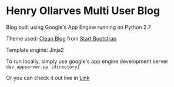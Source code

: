 # Henry Ollarves Multi User Blog

Blog built using Google's App Engine running on Python 2.7

Theme used: [Clean Blog](http://startbootstrap.com/template-overviews/clean-blog/) from [Start Bootstrap](http://startbootstrap.com/)

Template engine: Jinja2

To run locally, simply use google's app engine development server `dev_appserver.py [directory]`

Or you can check it out live in [Link](https://somenewlink.com)